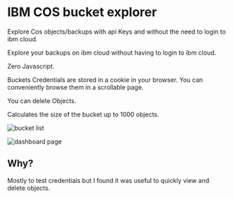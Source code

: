 # IBM COS bucket explorer

Explore Cos objects/backups with api Keys and without the need to login to ibm cloud.

Explore your backups on ibm cloud without having to login to ibm cloud.

Zero Javascript.

Buckets Credentials are stored in a cookie in your browser. You can conveniently browse them in a scrollable page.

You can delete Objects.

Calculates the size of the bucket up to 1000 objects.

![bucket list](https://files.catbox.moe/kjl7wg.png)

![dashboard page](https://files.catbox.moe/odhihv.png)

## Why?

Mostly to test credentials but I found it was useful to quickly view and delete objects. 

